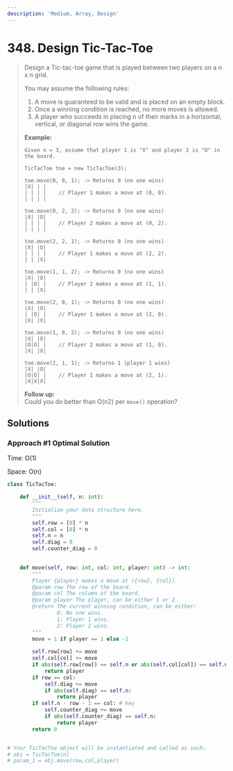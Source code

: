 ```yaml
---
description: 'Medium, Array, Design'
---
```


# 348. Design Tic-Tac-Toe

> Design a Tic-tac-toe game that is played between two players on a n x n grid.
>
> You may assume the following rules:
>
> 1. A move is guaranteed to be valid and is placed on an empty block.
> 2. Once a winning condition is reached, no more moves is allowed.
> 3. A player who succeeds in placing n of their marks in a horizontal, vertical, or diagonal row wins the game.
>
> **Example:**  
>
>
> ```text
> Given n = 3, assume that player 1 is "X" and player 2 is "O" in the board.
>
> TicTacToe toe = new TicTacToe(3);
>
> toe.move(0, 0, 1); -> Returns 0 (no one wins)
> |X| | |
> | | | |    // Player 1 makes a move at (0, 0).
> | | | |
>
> toe.move(0, 2, 2); -> Returns 0 (no one wins)
> |X| |O|
> | | | |    // Player 2 makes a move at (0, 2).
> | | | |
>
> toe.move(2, 2, 1); -> Returns 0 (no one wins)
> |X| |O|
> | | | |    // Player 1 makes a move at (2, 2).
> | | |X|
>
> toe.move(1, 1, 2); -> Returns 0 (no one wins)
> |X| |O|
> | |O| |    // Player 2 makes a move at (1, 1).
> | | |X|
>
> toe.move(2, 0, 1); -> Returns 0 (no one wins)
> |X| |O|
> | |O| |    // Player 1 makes a move at (2, 0).
> |X| |X|
>
> toe.move(1, 0, 2); -> Returns 0 (no one wins)
> |X| |O|
> |O|O| |    // Player 2 makes a move at (1, 0).
> |X| |X|
>
> toe.move(2, 1, 1); -> Returns 1 (player 1 wins)
> |X| |O|
> |O|O| |    // Player 1 makes a move at (2, 1).
> |X|X|X|
> ```
>
> **Follow up:**  
> Could you do better than O\(n2\) per `move()` operation?

## Solutions

### Approach \#1 Optimal Solution

Time: O\(1\)

Space: O\(n\)

```python
class TicTacToe:

    def __init__(self, n: int):
        """
        Initialize your data structure here.
        """
        self.row = [0] * n
        self.col = [0] * n
        self.n = n
        self.diag = 0
        self.counter_diag = 0
        

    def move(self, row: int, col: int, player: int) -> int:
        """
        Player {player} makes a move at ({row}, {col}).
        @param row The row of the board.
        @param col The column of the board.
        @param player The player, can be either 1 or 2.
        @return The current winning condition, can be either:
                0: No one wins.
                1: Player 1 wins.
                2: Player 2 wins.
        """
        move = 1 if player == 1 else -1
        
        self.row[row] += move
        self.col[col] += move
        if abs(self.row[row]) == self.n or abs(self.col[col]) == self.n:
            return player
        if row == col:
            self.diag += move
            if abs(self.diag) == self.n:
                return player
        if self.n - row - 1 == col: # key
            self.counter_diag += move
            if abs(self.counter_diag) == self.n:
                return player
        return 0


# Your TicTacToe object will be instantiated and called as such:
# obj = TicTacToe(n)
# param_1 = obj.move(row,col,player)
```

